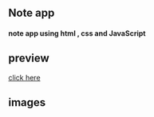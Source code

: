 ## Note app
#### note app using html , css and JavaScript 
## preview 
[click here](https://khadidjainfoinfinity.github.io/Note-app/)
## images 
<img scr="https://i.postimg.cc/JnhRPYKh/IMG-20240129-171145.jpg" style=" width: 320px; ">
